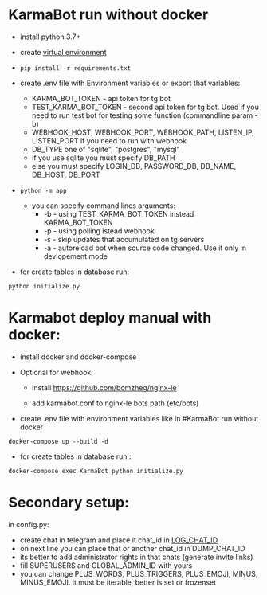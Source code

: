 # KarmaBot run without docker

* install python 3.7+

* create [virtual environment](https://docs.python.org/3/tutorial/venv.html)

* ```pip install -r requirements.txt```

* create .env file with Environment variables or export that variables:
  * KARMA_BOT_TOKEN - api token for tg bot
  * TEST_KARMA_BOT_TOKEN - second api token for tg bot. 
  Used if you need to run test bot for testing some function (commandline param -b)
  * WEBHOOK_HOST, WEBHOOK_PORT, WEBHOOK_PATH, LISTEN_IP, LISTEN_PORT if you need to run with webhook
  * DB_TYPE one of "sqlite", "postgres", "mysql"
  * if you use sqlite you must specify DB_PATH 
  * else you must specify LOGIN_DB, PASSWORD_DB, DB_NAME, DB_HOST, DB_PORT

* ```python -m app```

  * you can specify command lines arguments:
    * -b - using TEST_KARMA_BOT_TOKEN instead KARMA_BOT_TOKEN
    * -p - using polling istead webhook
    * -s - skip updates that accumulated on tg servers
    * -a - autoreload bot when source code changed. Use it only in devlopement mode

* for create tables in database run:

```python initialize.py```

# Karmabot deploy manual with docker:

* install docker and docker-compose

* Optional for webhook:

  * install https://github.com/bomzheg/nginx-le

  * add karmabot.conf to nginx-le bots path (etc/bots)
  
* create .env file with environment variables like in #KarmaBot run without docker
  

```docker-compose up --build -d```

* for  create tables in database run :

```docker-compose exec KarmaBot python initialize.py```


# Secondary setup:
in config.py:
* create chat in telegram and place it chat_id in 
[LOG_CHAT_ID](https://github.com/bomzheg/KarmaBot/blob/d5dcf3f6faead1b1b277143857ea9cdc6a872257/app/config.py#L48)
* on next line you can place that or another chat_id in DUMP_CHAT_ID
* its better to add administrator rights in that chats (generate invite links)
* fill SUPERUSERS and GLOBAL_ADMIN_ID with yours
* you can change PLUS_WORDS, PLUS_TRIGGERS, PLUS_EMOJI, MINUS, MINUS_EMOJI. 
it must be iterable, better is set or frozenset
